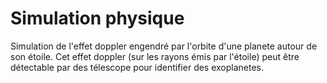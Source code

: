 # Simulation physique

Simulation de l'effet doppler engendré par l'orbite d'une planete autour de son étoile.
Cet effet doppler (sur les rayons émis par l'étoile) peut être détectable par des télescope pour identifier des exoplanetes.